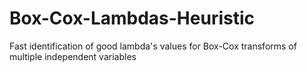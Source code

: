 # Box-Cox-Lambdas-Heuristic
Fast identification of good lambda's values for Box-Cox transforms of multiple independent variables
